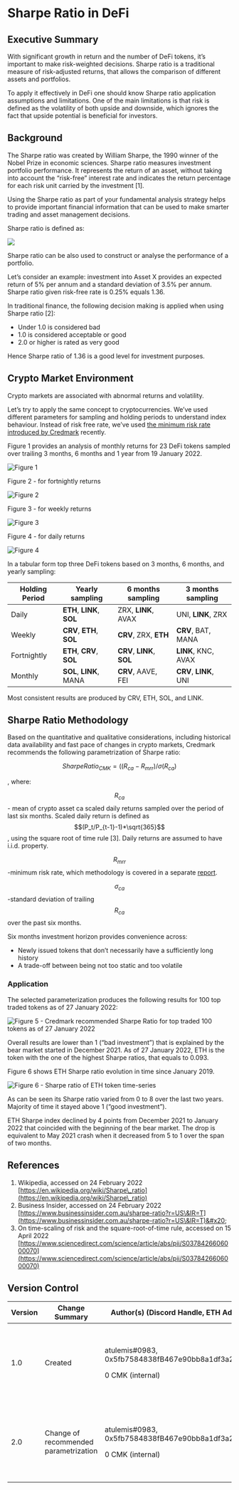 # Sharpe Ratio in DeFi

## Executive Summary

With significant growth in return and the number of DeFi tokens, it’s important to make risk-weighted decisions. Sharpe ratio is a traditional measure of risk-adjusted returns, that allows the comparison of different assets and portfolios.

To apply it effectively in DeFi one should know Sharpe ratio application assumptions and limitations. One of the main limitations is that risk is defined as the volatility of both upside and downside, which ignores the fact that upside potential is beneficial for investors.

## Background

The Sharpe ratio was created by William Sharpe, the 1990 winner of the Nobel Prize in economic sciences. Sharpe ratio measures investment portfolio performance. It represents the return of an asset, without taking into account the “risk-free” interest rate and indicates the return percentage for each risk unit carried by the investment \[1].

Using the Sharpe ratio as part of your fundamental analysis strategy helps to provide important financial information that can be used to make smarter trading and asset management decisions.

Sharpe ratio is defined as:

![](<../.gitbook/assets/Bildschirmfoto 2022-04-07 um 18.00.46.png>)

Sharpe ratio can be also used to construct or analyse the performance of a portfolio.

Let’s consider an example: investment into Asset X provides an expected return of 5% per annum and a standard deviation of 3.5% per annum. Sharpe ratio given risk-free rate is 0.25% equals 1.36.

In traditional finance, the following decision making is applied when using Sharpe ratio \[2]:

* Under 1.0 is considered bad
* 1.0 is considered acceptable or good
* 2.0 or higher is rated as very good

Hence Sharpe ratio of 1.36 is a good level for investment purposes.

## Crypto Market Environment

Crypto markets are associated with abnormal returns and volatility.

Let’s try to apply the same concept to cryptocurrencies. We’ve used different parameters for sampling and holding periods to understand index behaviour. Instead of risk free rate, we’ve used [the minimum risk rate introduced by Credmark](https://docs.credmark.com/credmark-risk-library/analytics/data/modeling/minimum-risk-rate-of-defi) recently.

Figure 1 provides an analysis of monthly returns for 23 DeFi tokens sampled over trailing 3 months, 6 months and 1 year from 19 January 2022.

![Figure 1](<../.gitbook/assets/image (5).png>)

Figure 2 - for fortnightly returns

![Figure 2](<../.gitbook/assets/image (1).png>)

Figure 3 - for weekly returns

![Figure 3](<../.gitbook/assets/image (2).png>)

Figure 4 - for daily returns

![Figure 4](<../.gitbook/assets/image (3).png>)

In a tabular form top three DeFi tokens based on 3 months, 6 months, and yearly sampling:

| Holding Period | Yearly sampling            | 6 months sampling          | 3 months sampling      |
| -------------- | -------------------------- | -------------------------- | ---------------------- |
| Daily          | **ETH**, **LINK**, **SOL** | ZRX, **LINK**, AVAX        | UNI, **LINK**, ZRX     |
| Weekly         | **CRV**, **ETH**, **SOL**  | **CRV**, ZRX, **ETH**      | **CRV**, BAT, MANA     |
| Fortnightly    | **ETH**, **CRV**, **SOL**  | **CRV**, **LINK**, **SOL** | **LINK**, KNC, AVAX    |
| Monthly        | **SOL**, **LINK**, MANA    | **CRV**, AAVE, FEI         | **CRV**, **LINK**, UNI |

&#x20;Most consistent results are produced by CRV, ETH, SOL, and LINK.

## Sharpe Ratio Methodology

Based on the quantitative and qualitative considerations, including historical data availability and fast pace of changes in crypto markets, Credmark recommends the following parametrization of Sharpe ratio:

&#x20;

$$
SharpeRatio_{CMK} = ((R_{ca}-R_{mrr})/\sigma(R_{ca})
$$

, where:

$$R_{ca}$$ - mean of crypto asset ca scaled daily returns sampled over the period of last six months. Scaled daily return is defined as $$(P_t/P_{t-1}-1)*\sqrt{365}$$, using the square root of time rule \[3]. Daily returns are assumed to have i.i.d. property.

$$R_{mrr}$$-minimum risk rate, which methodology is covered in a separate [report](broken-reference).

$$\sigma_{ca}$$-standard deviation of trailing $$R_{ca}$$ over the past six months.

Six months investment horizon provides convenience across:&#x20;

* Newly issued tokens that don’t necessarily have a sufficiently long history
* A trade-off between being not too static and too volatile

### Application

The selected parameterization produces the following results for 100 top traded tokens as of 27 January 2022:

![Figure 5 - Credmark recommended Sharpe Ratio for top traded 100 tokens as of 27 January 2022](https://lh6.googleusercontent.com/QgqTkInhH9Q8cvmw-3k3PvgX3I-zPHxcU4-Ixhuj7UOn2wWipE1eKQIHM-M2YlRV-EATFSVwQfJfYDRL9iG6JEFlkqtw-v42gwAGcWyofRKQl9vE\_tZ-UqWJivpUOuxB9kCibNU)

Overall results are lower than 1 (“bad investment”) that is explained by the bear market started in December 2021. As of 27 January 2022, ETH is the token with the one of the highest Sharpe ratios, that equals to 0.093.

Figure 6 shows ETH Sharpe ratio evolution in time since January 2019.

![Figure 6 - Sharpe ratio of ETH token time-series](https://lh3.googleusercontent.com/Pn1fQDnpVsow4C-7IdNugoN6ChtLbW0h5PoDsj5anfSCthuOPOgBICROcBvqJxNrFNqExMnpA99c0IckAaaiyOYzgWjySRT9B0CxrowTPujpHzX9wbdgs0Bw26IA-\_yovQA8lpk)

As can be seen its Sharpe ratio varied from 0 to 8 over the last two years. Majority of time it stayed above 1 (“good investment”).

ETH Sharpe index declined by 4 points from December 2021 to January 2022 that coincided with the beginning of the bear market. The drop is equivalent to May 2021 crash when it decreased from 5 to 1 over the span of two months.

## References

1. Wikipedia, accessed on 24 February 2022\
   [https://en.wikipedia.org/wiki/Sharpe\_ratio](https://en.wikipedia.org/wiki/Sharpe\_ratio)
2. Business Insider, accessed on 24 February 2022\
   [https://www.businessinsider.com.au/sharpe-ratio?r=US\&IR=T](https://www.businessinsider.com.au/sharpe-ratio?r=US\&IR=T)&#x20;
3. On time-scaling of risk and the square-root-of-time rule, accessed on 15 April 2022\
   [https://www.sciencedirect.com/science/article/abs/pii/S0378426606000070](https://www.sciencedirect.com/science/article/abs/pii/S0378426606000070)

## **Version Control**

| **Version** | **Change Summary**                    | **Author(s) (Discord Handle, ETH Address, Reward)**                                         | **Reviewer(s) (Discord Handle, ETH Address, Reward)**                                                                                                                                | **Submission Date** |
| ----------- | ------------------------------------- | ------------------------------------------------------------------------------------------- | ------------------------------------------------------------------------------------------------------------------------------------------------------------------------------------ | ------------------- |
| 1.0         | Created                               | <p>atulemis#0983,<br>0x5fb7584838fB467e90bb8a1df3a278482e34E856,</p><p>0 CMK (internal)</p> | <p>Harri Tarni,<br>0x295B61866dAA53a76CE4b3a927EFAF0059b4a90A,<br>0 CMK (internal)<br><br>JeSuisCollier#0315,<br>0x2588B6be7A132e137Be9A6f08eB09C359688b150,<br>0 CMK (internal)</p> | 1 March 2022        |
| 2.0         | Change of recommended parametrization | <p>atulemis#0983,<br>0x5fb7584838fB467e90bb8a1df3a278482e34E856,</p><p>0 CMK (internal)</p> | <p>Harri Tarni,<br>0x295B61866dAA53a76CE4b3a927EFAF0059b4a90A,<br>0 CMK (internal)<br><br>JeSuisCollier#0315,<br>0x2588B6be7A132e137Be9A6f08eB09C359688b150,<br>0 CMK (internal)</p> | 20 April 2022       |
